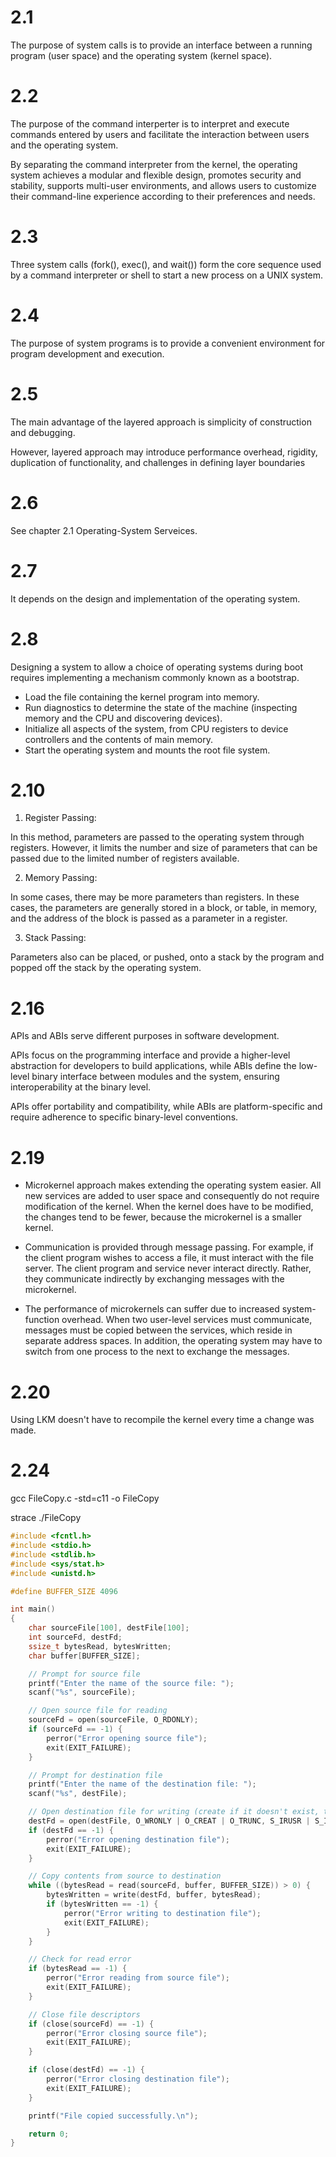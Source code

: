 # 2.1

The purpose of system calls is to provide an interface between a running program (user space) and the operating system (kernel space). 

# 2.2

The purpose of the command interperter is to interpret and execute commands entered by users and facilitate the interaction between users and the operating system.

By separating the command interpreter from the kernel, the operating system achieves a modular and flexible design, promotes security and stability, supports multi-user environments, and allows users to customize their command-line experience according to their preferences and needs.

# 2.3

Three system calls (fork(), exec(), and wait()) form the core sequence used by a command interpreter or shell to start a new process on a UNIX system. 

# 2.4

The purpose of system programs is to provide a convenient environment for program development and execution.

# 2.5

The main advantage of the layered approach is simplicity of construction and debugging. 

However, layered approach may introduce performance overhead, rigidity, duplication of functionality, and challenges in defining layer boundaries

# 2.6

See chapter 2.1 Operating-System Serveices.

# 2.7 

It depends on the design and implementation of the operating system.

# 2.8

Designing a system to allow a choice of operating systems during boot requires implementing a mechanism commonly known as a bootstrap.

- Load the file containing the kernel program into memory.
- Run diagnostics to determine the state of the machine (inspecting memory and the CPU and discovering devices).
-  Initialize all aspects of the system, from CPU registers to device controllers and the contents of main memory.
- Start the operating system and mounts the root file system.

# 2.10

1. Register Passing:

In this method, parameters are passed to the operating system through registers. However, it limits the number and size of parameters that can be passed due to the limited number of registers available.

2. Memory Passing:

In some cases, there may be more parameters than registers. In these cases, the parameters are generally stored in a block, or table, in memory, and the address of the block is passed as a parameter in a register.

3. Stack Passing:

Parameters also can be placed, or pushed, onto a stack by the program and popped off the stack by the operating system.

# 2.16

APIs and ABIs serve different purposes in software development. 

APIs focus on the programming interface and provide a higher-level abstraction for developers to build applications, while ABIs define the low-level binary interface between modules and the system, ensuring interoperability at the binary level. 

APIs offer portability and compatibility, while ABIs are platform-specific and require adherence to specific binary-level conventions.

# 2.19

- Microkernel approach makes extending the operating system easier. All new services are added to user space and consequently do not require modification of the kernel. When the kernel does have to be modified, the changes tend to be fewer, because the microkernel is a smaller kernel.

- Communication is provided through message passing. For example, if the client program wishes to access a file, it must interact with the file server. The client program and service never interact directly. Rather, they communicate indirectly by exchanging messages with the microkernel.

- The performance of microkernels can suffer due to increased system-function overhead. When two user-level services must communicate, messages must be copied between the services, which reside in separate address spaces. In addition, the operating system may have to switch from one process to the next to exchange the messages.

# 2.20

Using LKM doesn't have to recompile the kernel every time a change was made.

# 2.24 

gcc FileCopy.c -std=c11 -o FileCopy

strace ./FileCopy

```c
#include <fcntl.h>
#include <stdio.h>
#include <stdlib.h>
#include <sys/stat.h>
#include <unistd.h>

#define BUFFER_SIZE 4096

int main()
{
    char sourceFile[100], destFile[100];
    int sourceFd, destFd;
    ssize_t bytesRead, bytesWritten;
    char buffer[BUFFER_SIZE];

    // Prompt for source file
    printf("Enter the name of the source file: ");
    scanf("%s", sourceFile);

    // Open source file for reading
    sourceFd = open(sourceFile, O_RDONLY);
    if (sourceFd == -1) {
        perror("Error opening source file");
        exit(EXIT_FAILURE);
    }

    // Prompt for destination file
    printf("Enter the name of the destination file: ");
    scanf("%s", destFile);

    // Open destination file for writing (create if it doesn't exist, truncate if it does)
    destFd = open(destFile, O_WRONLY | O_CREAT | O_TRUNC, S_IRUSR | S_IWUSR | S_IRGRP | S_IWGRP | S_IROTH);
    if (destFd == -1) {
        perror("Error opening destination file");
        exit(EXIT_FAILURE);
    }

    // Copy contents from source to destination
    while ((bytesRead = read(sourceFd, buffer, BUFFER_SIZE)) > 0) {
        bytesWritten = write(destFd, buffer, bytesRead);
        if (bytesWritten == -1) {
            perror("Error writing to destination file");
            exit(EXIT_FAILURE);
        }
    }

    // Check for read error
    if (bytesRead == -1) {
        perror("Error reading from source file");
        exit(EXIT_FAILURE);
    }

    // Close file descriptors
    if (close(sourceFd) == -1) {
        perror("Error closing source file");
        exit(EXIT_FAILURE);
    }

    if (close(destFd) == -1) {
        perror("Error closing destination file");
        exit(EXIT_FAILURE);
    }

    printf("File copied successfully.\n");

    return 0;
}
```
